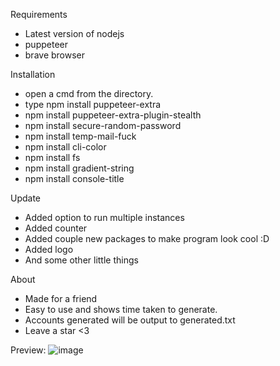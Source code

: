 Requirements 
- Latest version of nodejs
- puppeteer
- brave browser

Installation
- open a cmd from the directory.
- type npm install puppeteer-extra
- npm install puppeteer-extra-plugin-stealth
- npm install secure-random-password
- npm install temp-mail-fuck
- npm install cli-color
- npm install fs
- npm install gradient-string
- npm install console-title

Update 
- Added option to run multiple instances 
- Added counter
- Added couple new packages to make program look cool :D
- Added logo
- And some other little things

About
- Made for a friend
- Easy to use and shows time taken to generate.
- Accounts generated will be output to generated.txt
- Leave a star <3

Preview:
![image](https://user-images.githubusercontent.com/98126132/190718426-fe76abd2-56a4-4064-84ff-a94325cc92b0.png)

